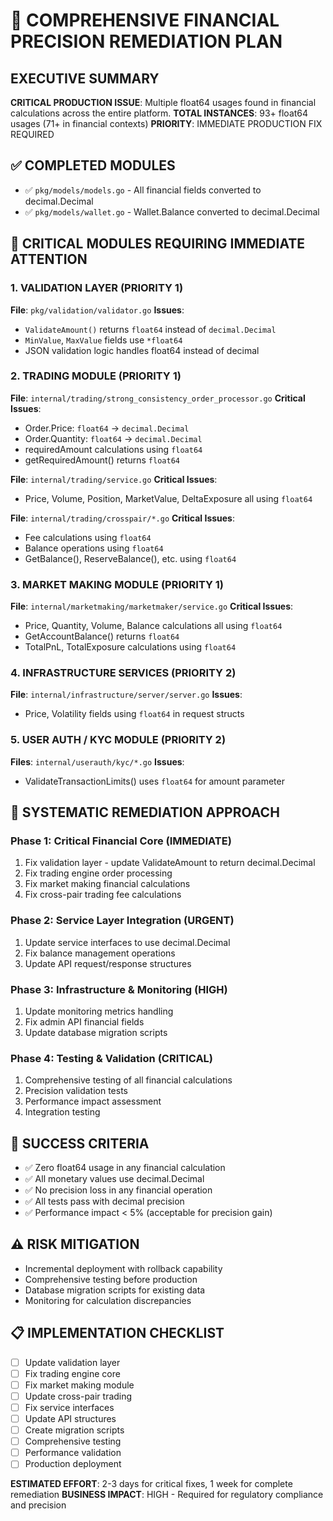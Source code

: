 # 🚨 COMPREHENSIVE FINANCIAL PRECISION REMEDIATION PLAN

## EXECUTIVE SUMMARY
**CRITICAL PRODUCTION ISSUE**: Multiple float64 usages found in financial calculations across the entire platform.
**TOTAL INSTANCES**: 93+ float64 usages (71+ in financial contexts)
**PRIORITY**: IMMEDIATE PRODUCTION FIX REQUIRED

## ✅ COMPLETED MODULES
- ✅ `pkg/models/models.go` - All financial fields converted to decimal.Decimal
- ✅ `pkg/models/wallet.go` - Wallet.Balance converted to decimal.Decimal

## 🚨 CRITICAL MODULES REQUIRING IMMEDIATE ATTENTION

### 1. VALIDATION LAYER (PRIORITY 1)
**File**: `pkg/validation/validator.go`
**Issues**:
- `ValidateAmount()` returns `float64` instead of `decimal.Decimal`
- `MinValue`, `MaxValue` fields use `*float64`
- JSON validation logic handles float64 instead of decimal

### 2. TRADING MODULE (PRIORITY 1)
**File**: `internal/trading/strong_consistency_order_processor.go`
**Critical Issues**:
- Order.Price: `float64` → `decimal.Decimal`
- Order.Quantity: `float64` → `decimal.Decimal`
- requiredAmount calculations using `float64`
- getRequiredAmount() returns `float64`

**File**: `internal/trading/service.go`
**Critical Issues**:
- Price, Volume, Position, MarketValue, DeltaExposure all using `float64`

**File**: `internal/trading/crosspair/*.go`
**Critical Issues**:
- Fee calculations using `float64`
- Balance operations using `float64`
- GetBalance(), ReserveBalance(), etc. using `float64`

### 3. MARKET MAKING MODULE (PRIORITY 1)
**File**: `internal/marketmaking/marketmaker/service.go`
**Critical Issues**:
- Price, Quantity, Volume, Balance calculations all using `float64`
- GetAccountBalance() returns `float64`
- TotalPnL, TotalExposure calculations using `float64`

### 4. INFRASTRUCTURE SERVICES (PRIORITY 2)
**File**: `internal/infrastructure/server/server.go`
**Issues**:
- Price, Volatility fields using `float64` in request structs

### 5. USER AUTH / KYC MODULE (PRIORITY 2)
**Files**: `internal/userauth/kyc/*.go`
**Issues**:
- ValidateTransactionLimits() uses `float64` for amount parameter

## 🔧 SYSTEMATIC REMEDIATION APPROACH

### Phase 1: Critical Financial Core (IMMEDIATE)
1. Fix validation layer - update ValidateAmount to return decimal.Decimal
2. Fix trading engine order processing
3. Fix market making financial calculations
4. Fix cross-pair trading fee calculations

### Phase 2: Service Layer Integration (URGENT)
1. Update service interfaces to use decimal.Decimal
2. Fix balance management operations
3. Update API request/response structures

### Phase 3: Infrastructure & Monitoring (HIGH)
1. Update monitoring metrics handling
2. Fix admin API financial fields
3. Update database migration scripts

### Phase 4: Testing & Validation (CRITICAL)
1. Comprehensive testing of all financial calculations
2. Precision validation tests
3. Performance impact assessment
4. Integration testing

## 🎯 SUCCESS CRITERIA
- ✅ Zero float64 usage in any financial calculation
- ✅ All monetary values use decimal.Decimal
- ✅ No precision loss in any financial operation
- ✅ All tests pass with decimal precision
- ✅ Performance impact < 5% (acceptable for precision gain)

## ⚠️ RISK MITIGATION
- Incremental deployment with rollback capability
- Comprehensive testing before production
- Database migration scripts for existing data
- Monitoring for calculation discrepancies

## 📋 IMPLEMENTATION CHECKLIST
- [ ] Update validation layer
- [ ] Fix trading engine core
- [ ] Fix market making module
- [ ] Update cross-pair trading
- [ ] Fix service interfaces
- [ ] Update API structures
- [ ] Create migration scripts
- [ ] Comprehensive testing
- [ ] Performance validation
- [ ] Production deployment

**ESTIMATED EFFORT**: 2-3 days for critical fixes, 1 week for complete remediation
**BUSINESS IMPACT**: HIGH - Required for regulatory compliance and precision
